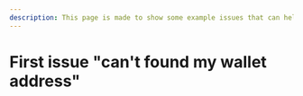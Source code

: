 ```yaml
---
description: This page is made to show some example issues that can help you to register a seal
---
```


# First issue "can't found my wallet address"
